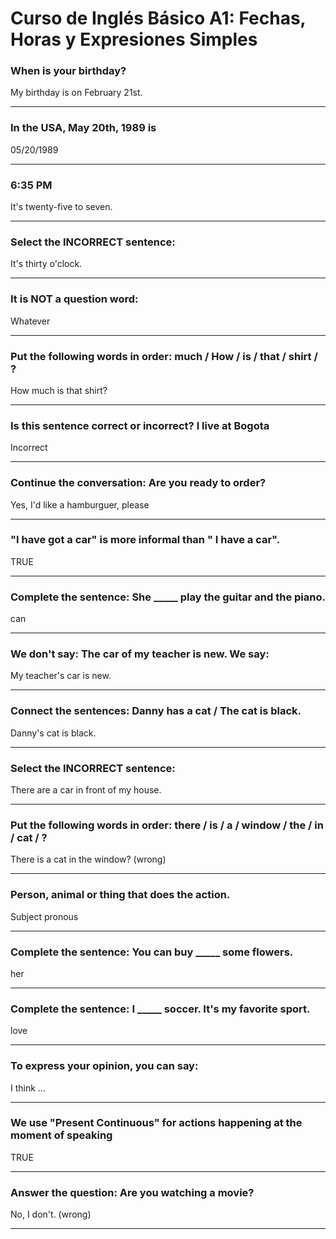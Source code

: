 # Curso de Inglés Básico A1: Fechas, Horas y Expresiones Simples

### When is your birthday?
My birthday is on February 21st.
                
----
### In the USA, May 20th, 1989 is
05/20/1989
                
----
### 6:35 PM
It's twenty-five to seven.
                
----
### Select the INCORRECT sentence:
It's thirty o'clock.
                
----
### It is NOT a question word:
Whatever
                
----
### Put the following words in order: much / How / is / that / shirt / ?
How much is that shirt?
                
----
### Is this sentence correct or incorrect? I live at Bogota
Incorrect
                
----
### Continue the conversation: Are you ready to order?
Yes, I'd like a hamburguer, please
                
----
### "I have got a car" is more informal than " I have a car".
TRUE
                
----
### Complete the sentence: She _____ play the guitar and the piano.
can
                
----
### We don't say: The car of my teacher is new. We say:
My teacher's car is new.
                
----
### Connect the sentences: Danny has a cat / The cat is black.
Danny's cat is black.
                
----
### Select the INCORRECT sentence:
There are a car in front of my house.
                
----
### Put the following words in order: there / is / a / window / the / in / cat / ?
There is a cat in the window? (wrong)
                
----
### Person, animal or thing that does the action.
Subject pronous
                
----
### Complete the sentence: You can buy _____ some flowers.
her
                
----
### Complete the sentence: I _____ soccer. It's my favorite sport.
love
                
----
### To express your opinion, you can say:
I think ...
                
----
### We use "Present Continuous" for actions happening at the moment of speaking
TRUE
                
----
### Answer the question: Are you watching a movie?
No, I don't. (wrong)
                
----


